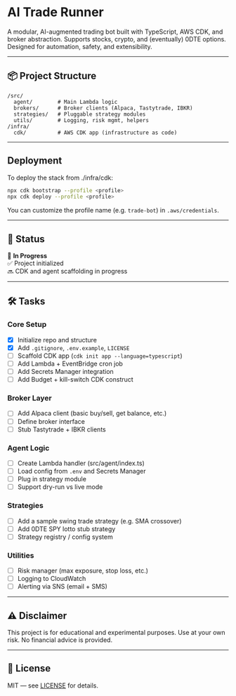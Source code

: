 # AI Trade Runner

A modular, AI-augmented trading bot built with TypeScript, AWS CDK, and broker abstraction. Supports stocks, crypto, and (eventually) 0DTE options. Designed for automation, safety, and extensibility.

---

## 📦 Project Structure

```
/src/
  agent/        # Main Lambda logic
  brokers/      # Broker clients (Alpaca, Tastytrade, IBKR)
  strategies/   # Pluggable strategy modules
  utils/        # Logging, risk mgmt, helpers
/infra/
  cdk/          # AWS CDK app (infrastructure as code)
```

---

## Deployment

To deploy the stack from ./infra/cdk:

```bash
npx cdk bootstrap --profile <profile>
npx cdk deploy --profile <profile>
```

You can customize the profile name (e.g. `trade-bot`) in `.aws/credentials`.

---

## 🚀 Status

🔧 **In Progress**  
✅ Project initialized  
🔜 CDK and agent scaffolding in progress

---

## 🛠️ Tasks

### Core Setup
- [x] Initialize repo and structure
- [x] Add `.gitignore`, `.env.example`, `LICENSE`
- [ ] Scaffold CDK app (`cdk init app --language=typescript`)
- [ ] Add Lambda + EventBridge cron job
- [ ] Add Secrets Manager integration
- [ ] Add Budget + kill-switch CDK construct

### Broker Layer
- [ ] Add Alpaca client (basic buy/sell, get balance, etc.)
- [ ] Define broker interface
- [ ] Stub Tastytrade + IBKR clients

### Agent Logic
- [ ] Create Lambda handler (src/agent/index.ts)
- [ ] Load config from `.env` and Secrets Manager
- [ ] Plug in strategy module
- [ ] Support dry-run vs live mode

### Strategies
- [ ] Add a sample swing trade strategy (e.g. SMA crossover)
- [ ] Add 0DTE SPY lotto stub strategy
- [ ] Strategy registry / config system

### Utilities
- [ ] Risk manager (max exposure, stop loss, etc.)
- [ ] Logging to CloudWatch
- [ ] Alerting via SNS (email + SMS)

---

## ⚠️ Disclaimer

This project is for educational and experimental purposes. Use at your own risk. No financial advice is provided.

---

## 📄 License

MIT — see [LICENSE](./LICENSE) for details.
